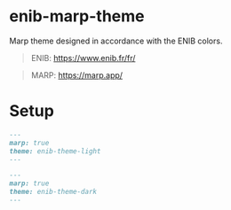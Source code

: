 # enib-marp-theme
Marp theme designed in accordance with the ENIB colors.

> ENIB: https://www.enib.fr/fr/

> MARP: https://marp.app/

# Setup

```md
---
marp: true
theme: enib-theme-light
---
```

```md
---
marp: true
theme: enib-theme-dark
---
```
